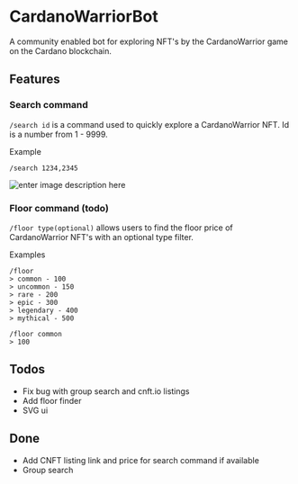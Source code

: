 # CardanoWarriorBot

A community enabled bot for exploring NFT's by the CardanoWarrior game on the Cardano blockchain.

## Features
### Search command

`/search id` is a command used to quickly explore a CardanoWarrior NFT. Id is a number from 1 - 9999.

Example
```
/search 1234,2345
```
![enter image description here](https://cdn.discordapp.com/attachments/834476465314856960/888714417066377246/unknown.png)
### Floor command (todo)

`/floor type(optional)` allows users to find the floor price of CardanoWarrior NFT's with an optional type filter.

Examples
```
/floor
> common - 100
> uncommon - 150
> rare - 200
> epic - 300
> legendary - 400
> mythical - 500
```
```
/floor common
> 100
```

## Todos
- Fix bug with group search and cnft.io listings
- Add floor finder
- SVG ui

## Done
- Add CNFT listing link and price for search command if available
- Group search
